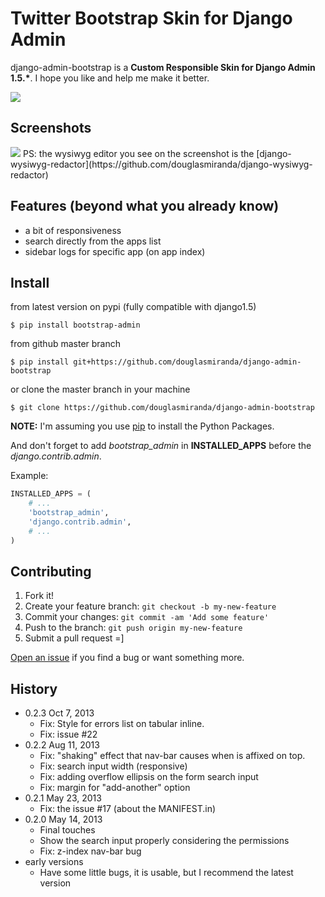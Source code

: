 # Twitter Bootstrap Skin for Django Admin 

django-admin-bootstrap is a __Custom Responsible Skin for Django Admin 1.5.*__. I hope you like and help me make it better.

<a href="https://crate.io/packages/bootstrap_admin/"><img src="https://pypip.in/d/bootstrap_admin/badge.png"></a>

## Screenshots

<img src="https://raw.github.com/douglasmiranda/django-admin-bootstrap/master/static/screenshot-github.jpg">
PS: the wysiwyg editor you see on the screenshot is the [django-wysiwyg-redactor](https://github.com/douglasmiranda/django-wysiwyg-redactor)

## Features (beyond what you already know)

* a bit of responsiveness
* search directly from the apps list
* sidebar logs for specific app (on app index)

## Install

from latest version on pypi (fully compatible with django1.5)
```shell
$ pip install bootstrap-admin
```

from github master branch
```shell
$ pip install git+https://github.com/douglasmiranda/django-admin-bootstrap
```

or clone the master branch in your machine
```shell
$ git clone https://github.com/douglasmiranda/django-admin-bootstrap
```
**NOTE:** I'm assuming you use [pip](http://www.pip-installer.org/) to install the Python Packages.

And don't forget to add *bootstrap_admin* in **INSTALLED_APPS** before the *django.contrib.admin*.

Example:
```python
INSTALLED_APPS = (
    # ...
    'bootstrap_admin',
    'django.contrib.admin',
    # ...
)
```

## Contributing

1. Fork it!
2. Create your feature branch: `git checkout -b my-new-feature`
3. Commit your changes: `git commit -am 'Add some feature'`
4. Push to the branch: `git push origin my-new-feature`
5. Submit a pull request =]

[Open an issue](https://github.com/douglasmiranda/django-admin-bootstrap/issues/new) if you find a bug or want something more.

## History

* 0.2.3 Oct 7, 2013
    * Fix: Style for errors list on tabular inline.
    * Fix: issue #22
* 0.2.2 Aug 11, 2013
    * Fix: "shaking" effect that nav-bar causes when is affixed on top.
    * Fix: search input width (responsive)
    * Fix: adding overflow ellipsis on the form search input
    * Fix: margin for "add-another" option
* 0.2.1 May 23, 2013
    * Fix: the issue #17 (about the MANIFEST.in)
* 0.2.0 May 14, 2013
    * Final touches
    * Show the search input properly considering the permissions
    * Fix: z-index nav-bar bug
* early versions
    * Have some little bugs, it is usable, but I recommend the latest version
